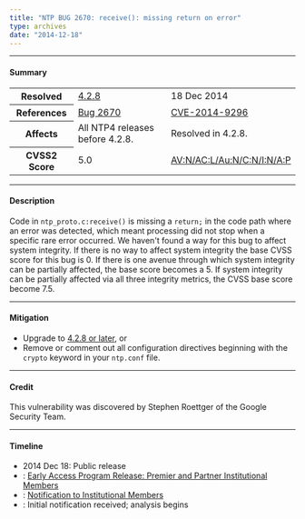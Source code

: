 ```yaml
---
title: "NTP BUG 2670: receive(): missing return on error"
type: archives
date: "2014-12-18"
---
```


* * *

#### Summary

<table>
  <tbody>
	<tr>
		<th><b>Resolved</b></th>
		<td><a href="/support/securitynotice/4_2_8-release-announcement/">4.2.8</a></td>
		<td>18 Dec 2014</td>
	</tr>
	<tr>
		<th><b>References</b></th>
		<td><a href="https://bugs.ntp.org/show_bug.cgi?id=2670">Bug 2670</a></td>
		<td><a href="https://nvd.nist.gov/vuln/detail/CVE-2014-9296">CVE-2014-9296</a></td>
	</tr>
	<tr>
		<th><b>Affects</b></th>
		<td>All NTP4 releases before 4.2.8.</td>
		<td>Resolved in 4.2.8.</td>
	</tr>
	<tr>
		<th><b>CVSS2 Score</b></th>
		<td>5.0</td>
		<td><a href="https://nvd.nist.gov/vuln-metrics/cvss/v2-calculator?calculator&version=2&vector=(AV:N/AC:L/Au:N/C:N/I:N/A:P)">AV:N/AC:L/Au:N/C:N/I:N/A:P</a></td>
	</tr>	
  </tbody>	
</table>

* * *
    
#### Description 

Code in `ntp_proto.c:receive()` is missing a `return;` in the code path where an error was detected, which meant processing did not stop when a specific rare error occurred. We haven't found a way for this bug to affect system integrity. If there is no way to affect system integrity the base CVSS score for this bug is 0. If there is one avenue through which system integrity can be partially affected, the base score becomes a 5. If system integrity can be partially affected via all three integrity metrics, the CVSS base score become 7.5. 

* * *
    
#### Mitigation

* Upgrade to [4.2.8 or later](/downloads/), or
* Remove or comment out all configuration directives beginning with the `crypto` keyword in your `ntp.conf` file. 

* * *

#### Credit

This vulnerability was discovered by Stephen Roettger of the Google Security Team.

* * *

#### Timeline

* 2014 Dec 18: Public release
* : [Early Access Program Release: Premier and Partner Institutional Members](https://www.nwtime.org/membership/benefits/)
* : [Notification to Institutional Members](https://www.nwtime.org/membership/benefits/)
* : Initial notification received; analysis begins